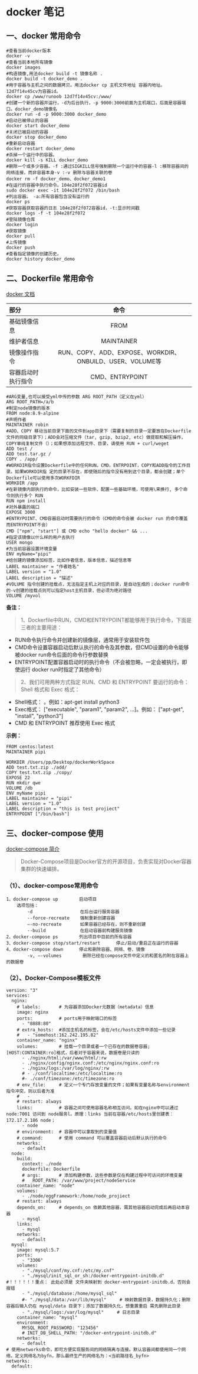 # docker 笔记

## 一、docker 常用命令

```
#查看当前docker版本   
docker -v   
#查看当前本地所有镜像
docker images
#构造镜像,用法docker build -t 镜像名称 .
docker build -t docker_demo .
#用于容器与主机之间的数据拷贝。用法docker cp 主机文件地址 容器内地址。12d7f14v45cv为容器id。
docker cp /www/runoob 12d7f14v45cv:/www/
#创建一个新的容器并运行，-d为后台执行，-p 9000:3000前面为主机端口，后面是容器端口。docker_demo镜像名
docker run -d -p 9000:3000 docker_demo
#启动已被停止的容器
docker start docker_demo
#关闭已被启动的容器
docker stop docker_demo
#重新启动容器
docker restart docker_demo
#杀掉一个运行中的容器。
docker kill -s KILL docker_demo
#删除一个或多少容器。-f :通过SIGKILL信号强制删除一个运行中的容器-l :移除容器间的网络连接，而非容器本身-v :-v 删除与容器关联的卷
docker rm -f docker_demo、docker_demo1
#在运行的容器中执行命令。104e28f2f072容器id
sudo docker exec -it 104e28f2f072 /bin/bash 
#列出容器。 -a:所有容器包含没有运行的
docker ps 
#获取容器获取容器的日志 104e28f2f072容器id，-t:显示时间戳
docker logs -f -t 104e28f2f072 
#登陆镜像仓库
docker login
#获取镜像
docker pull 
#上传镜像
docker push
#查看指定镜像的创建历史。
docker history docker_demo
```

## 二、Dockerfile 常用命令
[docker 文档](https://yeasy.gitbooks.io/docker_practice/content/image/dockerfile/arg.html)

| 部分 |	命令 |
| :--- |:---:|
| 基础镜像信息 |	FROM |
| 维护者信息 |	MAINTAINER |
| 镜像操作指令 |	RUN、COPY、ADD、EXPOSE、WORKDIR、ONBUILD、USER、VOLUME等 |
| 容器启动时执行指令 |	CMD、ENTRYPOINT |
```
#ARG变量,也可以接受yml中传的参数 ARG ROOT_PATH（定义在yml）
ARG ROOT_PATH=/a/b
#制定node镜像的版本
FROM node:8.9-alpine
#声明作者
MAINTAINER robin
#ADD、COPY 移动当前目录下面的文件到app目录下（需要复制的目录一定要放在Dockerfile文件的同级目录下）；ADD会对压缩文件（tar, gzip, bzip2, etc）做提取和解压操作，COPY单纯复制文件（）；如果想添加远程文件、目录，请使用 RUN + curl/weget
ADD test / 
ADD test.tar.gz /
COPY . /app/
#WORKDIR指令设置Dockerfile中的任何RUN，CMD，ENTRPOINT，COPY和ADD指令的工作目录。如果WORKDIR指 定的目录不存在，即使随后的指令没有用到这个目录，都会创建；单个Dockerfile可以使用多次WORKFDIR
WORKDIR /app
#在新镜像内部执行的命令，比如安装一些软件、配置一些基础环境，可使用\来换行, 多个命令则执行多个 RUN
RUN npm install
#对外暴露的端口
EXPOSE 3000
#ENTRYPOINT、CMD容器启动时需要执行的命令（CMD的命令会被 docker run 的命令覆盖而ENTRYPOINT不会）
CMD ["npm", "start"] 或 CMD echo "hello docker" && ...
#指定该镜像以什么样的用户去执行
USER mongo
#为当前容器设置环境变量
ENV myName="pipi"
#给创建的镜像添加标签，比如作者信息，版本信息，描述信息等
LABEL maintainer = "作者姓名"
LABEL version = "1.0"
LABEL description = "描述"
#VOLUME 指令创建的挂载点，无法指定主机上对应的目录，是自动生成的；docker run命令的-v创建的挂载点则可以指定host主机目录，但必须为绝对路径
VOLUME /myvol
```

**备注：**
>1、Dockerfile中RUN，CMD和ENTRYPOINT都能够用于执行命令，下面是三者的主要用途：
* RUN命令执行命令并创建新的镜像层，通常用于安装软件包
* CMD命令设置容器启动后默认执行的命令及其参数，但CMD设置的命令能够被docker run命令后面的命令行参数替换
* ENTRYPOINT配置容器启动时的执行命令（不会被忽略，一定会被执行，即使运行 docker run时指定了其他命令）

>2、我们可用两种方式指定 RUN、CMD 和 ENTRYPOINT 要运行的命令：Shell 格式和 Exec 格式：
* Shell格式：<instruction> <command>。例如：apt-get install python3
* Exec格式：<instruction> ["executable", "param1", "param2", ...]。例如： ["apt-get", "install", "python3"]  
* CMD 和 ENTRYPOINT 推荐使用 Exec 格式      
  
 **示例：**
```
FROM centos:latest
MAINTAINER pipi

WORKDIR /Users/pp/Desktop/dockerWorkSpace
ADD test.txt.zip ./add/
COPY test.txt.zip ./copy/
EXPOSE 22
RUN mkdir qwe
VOLUME /db
ENV myName pipi
LABEL maintainer = "pipi"
LABEL version = "1.0"
LABEL description = "this is test projiect"
ENTRYPOINT ["/bin/bash"]
```

## 三、docker-compose 使用
[docker-compose 简介](https://blog.51cto.com/9291927/2310444)

> Docker-Compose项目是Docker官方的开源项目，负责实现对Docker容器集群的快速编排。

### （1）、docker-compose常用命令

```
1、docker-compose up        启动项目
    选项包括：
        -d                  在后台运行服务容器
        --force-recreate    强制重新创建容器
        –-no-recreate       如果容器已经存在，则不重新创建
        --build             在启动容器前构建服务镜像
2、docker-compose ps        列出项目中目前的所有容器
3、docker-compose stop/start/restart      停止/启动/重启正在运行的容器
4、docker-compose down      停止和删除容器、网络、卷、镜像
        -v, –-volumes        删除已经在compose文件中定义的和匿名的附在容器上的数据卷
```
### （2）、Docker-Compose模板文件

```
version: "3"
services:
  nginx:
    # labels:       # 为容器添加Docker元数据（metadata）信息
    image: nginx
    ports:          # ports用于映射端口的标签
      - "8888:80"
    # extra_hosts:  #添加主机名的标签，会在/etc/hosts文件中添加一些记录
    #   - "somehost:162.242.195.82"
    container_name: "nginx"
    volumes:        # 挂载一个目录或者一个已存在的数据卷容器;[HOST:CONTAINER:ro]格式，后者对于容器来说，数据卷是只读的
      - ./nginx/html:/var/www/html/:rw
      - ./nginx/config/nginx.conf:/etc/nginx/nginx.conf:ro
      - ./nginx/logs:/var/log/nginx/:rw
      # - ./conf/localtime:/etc/localtime:ro
      #- ./conf/timezone:/etc/timezone:ro
    # env_file:     # 定义一个专门存放变量的文件；如果有变量名称与environment指令冲突，则以后者为准
    #   -
    # restart: always
    links:          # 容器之间可使用容器名称相互访问。如在nginx中可以通过 node:7001 访问到 node服务l。原理：links 当前在容器/etc/hosts里创建表：172.17.2.186 node；
      - node
    # environment:  # 容器中可以拿取到的变量值
    # command:      # 使用 command 可以覆盖容器启动后默认执行的命令
    networks:
      - default
  node:
    build:
      context: ./node
      dockerfile: Dockerfile
      # args:       # 添加构建参数，这些参数是仅在构建过程中可访问的环境变量
      #   ROOT_PATH: /var/www/project/nodeService
    container_name: "node"
    volumes:
      - ./node/eggFramework:/home/node_projiect
    # restart: always
    depends_on:     # depends_on 依赖其他容器，需其他容器启动完成后再启动本容器
      - mysql
    links:
      - mysql
    networks:
      - default
  mysql:
    image: mysql:5.7
    ports:
      - "3306"
    volumes:
      - "./mysql/conf/my.cnf:/etc/my.cnf"
      - "./mysql/init_sql_or_sh:/docker-entrypoint-initdb.d"  #！！！！！！重点： 此处必须是 文件夹映射到 docker-entrypoint-initdb.d，否则会报错 
      - "./mysql/database:/home/mysql_sql"
      #- "./mysql/data:/var/lib/mysql"     # 映射数据目录，数据持久化；删除容器后输入仍在 mysql/data 目录下；添加了数据持久化，想重置重启 需先删除此目录
      - "./mysql/logs:/var/log/mysql"     # 日志目录
    container_name: "mysql"
    environment:
      MYSQL_ROOT_PASSWORD: "123456"
      # INIT_DB_SHELL_PATH: "/docker-entrypoint-initdb.d"
    networks:
      - default
# 使用networks命令，即可方便实现服务间的网络隔离与连接。默认容器间都使用同一个网络，定义网络名为byfn，那么最终生产的网络名为：<当前路径名_byfn>
networks:
  default:

```
